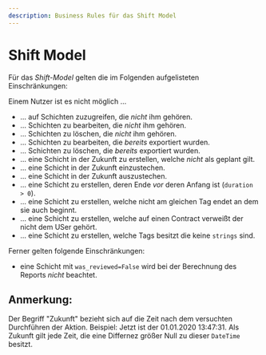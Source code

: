 ```yaml
---
description: Business Rules für das Shift Model
---
```


# Shift Model

Für das _Shift-Model_ gelten die im Folgenden aufgelisteten Einschränkungen:

Einem Nutzer ist es nicht möglich ...

* ... auf Schichten zuzugreifen, die _nicht_ ihm gehören.
* ... Schichten zu bearbeiten, die _nicht_ ihm gehören.
* ... Schichten zu löschen, die _nicht_ ihm gehören.
* ... Schichten zu bearbeiten, die _bereits_ exportiert wurden.
* ... Schichten zu löschen, die _bereits_ exportiert wurden.
* ... eine Schicht in der Zukunft zu erstellen, welche _nicht_ als geplant gilt.
* ... eine Schicht in der Zukunft einzustechen.
* ... eine Schicht in der Zukunft auszustechen.
* ... eine Schicht zu erstellen, deren Ende _vor_ deren Anfang ist \(`duration > 0`\).
* ... eine Schicht zu erstellen, welche nicht am gleichen Tag endet an dem sie auch beginnt.
* ... eine Schicht zu erstellen, welche auf einen Contract verweißt der nicht dem USer gehört.
* ... eine Schicht zu erstellen, welche Tags besitzt die keine `strings` sind.

Ferner gelten folgende Einschränkungen:

* eine Schicht mit `was_reviewed=False` wird bei der Berechnung des Reports _nicht_ beachtet.

## Anmerkung:

Der Begriff "Zukunft" bezieht sich auf die Zeit nach dem versuchten Durchführen der Aktion. Beispiel: Jetzt ist der 01.01.2020 13:47:31. Als Zukunft gilt jede Zeit, die eine Differnez größer Null zu dieser `DateTime` besitzt.

